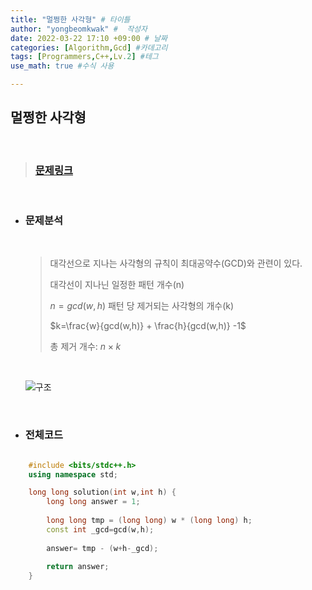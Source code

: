 ```yaml
---
title: "멀쩡한 사각형" # 타이틀 
author: "yongbeomkwak" #  작성자 
date: 2022-03-22 17:10 +09:00 # 날짜  
categories: [Algorithm,Gcd] #카데고리 
tags: [Programmers,C++,Lv.2] #테그 
use_math: true #수식 사용

---
```


## 멀쩡한 사각형

<br>

> ### [문제링크](https://programmers.co.kr/learn/courses/30/lessons/62048?language=cpp)

<br>

-  ### 문제분석
    <br>
    
    > 대각선으로 지나는 사각형의 규칙이 최대공약수(GCD)와 관련이 있다.
    > 
    > 대각선이 지나닌 일정한 패턴 개수(n)
    >
    > $n=gcd(w,h)$
    > 패턴 당 제거되는 사각형의 개수(k)
    >
    > $k=\frac{w}{gcd(w,h)} + \frac{h}{gcd(w,h)} -1$
    > 
    > 총 제거 개수: $n \times k$


    <br>

    ![구조](https://user-images.githubusercontent.com/48616183/159442646-e745707c-553d-427f-95a0-e075db2c601c.png)

    <br>

-   ### 전체코드

~~~ c++

    #include <bits/stdc++.h>
    using namespace std;

    long long solution(int w,int h) {
        long long answer = 1;
        
        long long tmp = (long long) w * (long long) h;
        const int _gcd=gcd(w,h);
        
        answer= tmp - (w+h-_gcd);
        
        return answer;
    }
~~~
